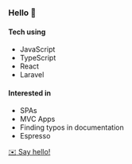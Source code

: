 ### Hello 👋

#### Tech using
- JavaScript
- TypeScript
- React
- Laravel

#### Interested in
- SPAs
- MVC Apps
- Finding typos in documentation
- Espresso

[:envelope: Say hello!](mailto:hello@calebfetzer.me)
